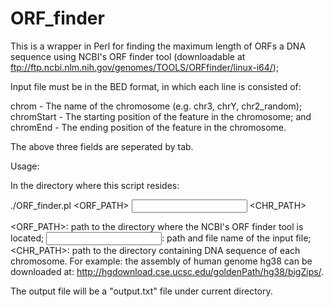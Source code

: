 # ORF_finder

This is a wrapper in Perl for finding the maximum length of ORFs a DNA sequence using NCBI's ORF finder tool (downloadable at ftp://ftp.ncbi.nlm.nih.gov/genomes/TOOLS/ORFfinder/linux-i64/);

Input file must be in the BED format, in which each line is consisted of:

chrom - The name of the chromosome (e.g. chr3, chrY, chr2_random);
chromStart - The starting position of the feature in the chromosome; and
chromEnd - The ending position of the feature in the chromosome.  

The above three fields are seperated by tab.  

Usage:

In the directory where this script resides:

./ORF_finder.pl <ORF_PATH> <INPUT> <CHR_PATH>

<ORF_PATH>: path to the directory where the NCBI's ORF finder tool is located;
<INPUT>: path and file name of the input file;
<CHR_PATH>: path to the directory containing DNA sequence of each chromosome.  For example: the assembly of human genome hg38 can be downloaded at: http://hgdownload.cse.ucsc.edu/goldenPath/hg38/bigZips/.

The output file will be a "output.txt" file under current directory.


